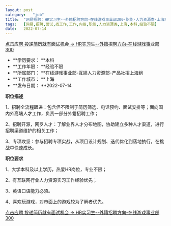 ```yaml
---
layout:	post
category:	"job"
title:	"网易招聘：HR实习生--外籍招聘方向-在线游戏事业部300-职能-人力资源类-上海本科经验不限"
tags:	[网易,招聘,面试,找工作,工作,内推,职能,人力资源类,上海,本科,经验不限]
date:	2022-07-14
---
```


[点击应聘 投递简历就有面试机会 ->  HR实习生--外籍招聘方向-在线游戏事业部300](http://mobile.bole.netease.com/bole/boleDetail?id=41566&employeeId=346f03c3cda5f04c&key=all)



- **学历要求： **本科
- **工作年限： **经验不限
- **所属部门： **在线游戏事业部-互娱人力资源部-产品社招上海组
- **工作城市： **上海
- **发布日期： **2022-07-14



**职位描述**

1、招聘全流程跟进：包含但不限制于简历筛选、电话预约、面试安排等；面向国内外高端人才工作，负责一部分外籍招聘工作；

2、招聘开源，网罗人才：了解业界人才分布地图，协助建立多种人才渠道，进行招聘渠道维护的相关工作；

3、专项攻坚：参与招聘专项实战，从项目设计规划、迭代优化到落地执行，在挑战中快速成长。





**职位要求**

1、大学本科及以上学历，热爱HR岗位，专业不限；

2、有互联网行业人力资源实习工作经验优先；

3、英语口语能力必须。

4、喜欢玩游戏，对市面上的游戏较为了解者优先。



[点击应聘 投递简历就有面试机会 ->  HR实习生--外籍招聘方向-在线游戏事业部300](http://mobile.bole.netease.com/bole/boleDetail?id=41566&employeeId=346f03c3cda5f04c&key=all)